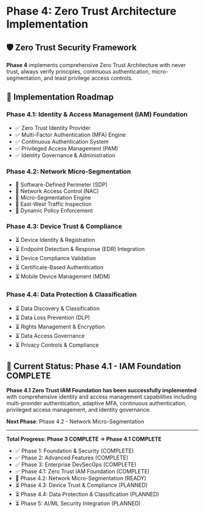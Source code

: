 # Phase 4: Zero Trust Architecture Implementation

## 🛡️ Zero Trust Security Framework

**Phase 4** implements comprehensive Zero Trust Architecture with never trust, always verify principles, continuous authentication, micro-segmentation, and least privilege access controls.

## 🎯 Implementation Roadmap

### Phase 4.1: Identity & Access Management (IAM) Foundation
- ✅ Zero Trust Identity Provider
- ✅ Multi-Factor Authentication (MFA) Engine
- ✅ Continuous Authentication System
- ✅ Privileged Access Management (PAM)
- ✅ Identity Governance & Administration

### Phase 4.2: Network Micro-Segmentation
- 🔄 Software-Defined Perimeter (SDP)
- 🔄 Network Access Control (NAC)
- 🔄 Micro-Segmentation Engine
- 🔄 East-West Traffic Inspection
- 🔄 Dynamic Policy Enforcement

### Phase 4.3: Device Trust & Compliance
- ⏳ Device Identity & Registration
- ⏳ Endpoint Detection & Response (EDR) Integration
- ⏳ Device Compliance Validation
- ⏳ Certificate-Based Authentication
- ⏳ Mobile Device Management (MDM)

### Phase 4.4: Data Protection & Classification
- ⏳ Data Discovery & Classification
- ⏳ Data Loss Prevention (DLP)
- ⏳ Rights Management & Encryption
- ⏳ Data Access Governance
- ⏳ Privacy Controls & Compliance

## 🚀 Current Status: Phase 4.1 - IAM Foundation COMPLETE

**Phase 4.1 Zero Trust IAM Foundation has been successfully implemented** with comprehensive identity and access management capabilities including multi-provider authentication, adaptive MFA, continuous authentication, privileged access management, and identity governance.

**Next Phase**: Phase 4.2 - Network Micro-Segmentation

---

**Total Progress: Phase 3 COMPLETE → Phase 4.1 COMPLETE**
- ✅ Phase 1: Foundation & Security (COMPLETE)
- ✅ Phase 2: Advanced Features (COMPLETE)  
- ✅ Phase 3: Enterprise DevSecOps (COMPLETE)
- ✅ Phase 4.1: Zero Trust IAM Foundation (COMPLETE)
- 🔄 Phase 4.2: Network Micro-Segmentation (READY)
- ⏳ Phase 4.3: Device Trust & Compliance (PLANNED)
- ⏳ Phase 4.4: Data Protection & Classification (PLANNED)
- ⏳ Phase 5: AI/ML Security Integration (PLANNED)
